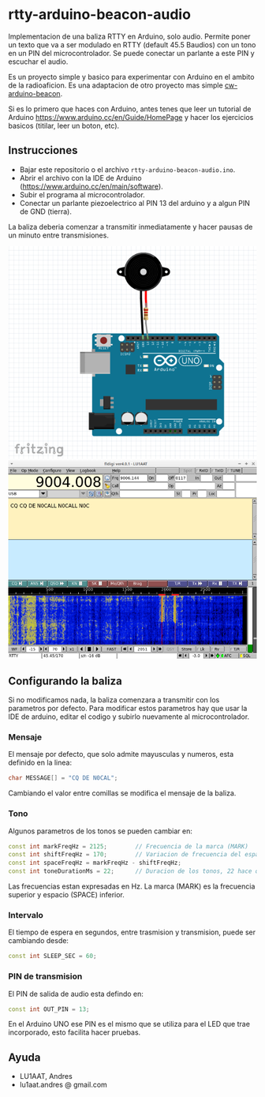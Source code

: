 # rtty-arduino-beacon-audio

Implementacion de una baliza RTTY en Arduino, solo audio. Permite poner un texto que va a ser modulado en RTTY (default 45.5 Baudios) con un tono en un PIN del microcontrolador. Se puede conectar un parlante a este PIN y escuchar el audio.

Es un proyecto simple y basico para experimentar con Arduino en el ambito de la radioaficion. Es una adaptacion de otro proyecto mas simple [cw-arduino-beacon](https://github.com/lu1aat/cw-arduino-beacon/).

Si es lo primero que haces con Arduino, antes tenes que leer un tutorial de Arduino https://www.arduino.cc/en/Guide/HomePage y hacer los ejercicios basicos (titilar, leer un boton, etc). 


## Instrucciones

* Bajar este repositorio o el archivo `rtty-arduino-beacon-audio.ino`.
* Abrir el archivo con la IDE de Arduino (https://www.arduino.cc/en/main/software).
* Subir el programa al microcontrolador.
* Conectar un parlante piezoelectrico al PIN 13 del arduino y a algun PIN de GND (tierra).

La baliza deberia comenzar a transmitir inmediatamente y hacer pausas de un minuto entre transmisiones.

<img src="https://github.com/lu1aat/cw-arduino-beacon/raw/master/diagram-connections.png">

<img src="https://github.com/lu1aat/rtty-arduino-beacon-audio/raw/master/image_fl-digi.png">

## Configurando la baliza

Si no modificamos nada, la baliza comenzara a transmitir con los parametros por defecto. Para modificar estos parametros hay que usar la IDE de arduino, editar el codigo y subirlo nuevamente al microcontrolador.

### Mensaje

El mensaje por defecto, que solo admite mayusculas y numeros, esta definido en la linea:

```c++
char MESSAGE[] = "CQ DE N0CAL";
```

Cambiando el valor entre comillas se modifica el mensaje de la baliza.

### Tono

Algunos parametros de los tonos se pueden cambiar en:

```c++
const int markFreqHz = 2125;        // Frecuencia de la marca (MARK)
const int shiftFreqHz = 170;        // Variacion de frecuencia del espacio (SPACE) respecto de la marca (MARK)
const int spaceFreqHz = markFreqHz - shiftFreqHz;
const int toneDurationMs = 22;      // Duracion de los tonos, 22 hace que sean 45.5 baudios
```

Las frecuencias estan expresadas en Hz. La marca (MARK) es la frecuencia superior y espacio (SPACE) inferior. 


### Intervalo

El tiempo de espera en segundos, entre trasmision y transmision, puede ser cambiando desde:

```c++
const int SLEEP_SEC = 60;
```

### PIN de transmision

El PIN de salida de audio esta defindo en:

```c++
const int OUT_PIN = 13;
```

En el Arduino UNO ese PIN es el mismo que se utiliza para el LED que trae incorporado, esto facilita hacer pruebas.


## Ayuda

- LU1AAT, Andres
- lu1aat.andres @ gmail.com

